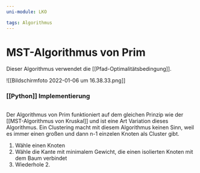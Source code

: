 ```yaml
---
uni-module: LKO

tags: Algorithmus
---
```


# MST-Algorithmus von Prim

Dieser Algorithmus verwendet die [[Pfad-Optimalitätsbedingung]].

![[Bildschirmfoto 2022-01-06 um 16.38.33.png]]

### [[Python]] Implementierung

```python

```

Der Algorithmus von Prim funktioniert auf dem gleichen Prinzip wie der [[MST-Algorithmus von Kruskal]] und ist eine Art Variation dieses Algorithmus. Ein Clustering macht mit diesem Algorithmus keinen Sinn, weil es immer einen großen und dann n-1 einzelen Knoten als Cluster gibt.

1. Wähle einen Knoten
2. Wähle die Kante mit minimalem Gewicht, die einen isolierten Knoten mit dem Baum verbindet
3. Wiederhole 2.

